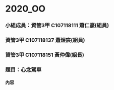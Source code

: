# 2020_OO

### 小組成員：資管3甲 C107118111 蕭仁豪(組員)
###          資管3甲 C107118137 蕭煜宸(組員)
###          資管3甲 C107118151 黃仲偉(組長)

### 題目：心念駕車
#### 內容
